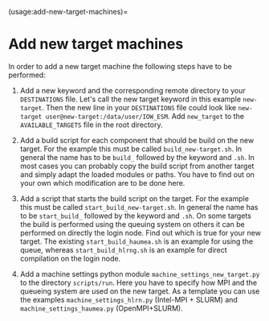 (usage:add-new-target-machines)=
# Add new target machines

In order to add a new target machine the following steps have to be performed:

1. Add a new keyword and the corresponding remote directory to your `DESTINATIONS` file.
Let's call the new target keyword in this example `new-target`.
Then the new line in your `DESTINATIONS` file could look like `new-target user@new-target:/data/user/IOW_ESM`.
Add `new_target` to the `AVAILABLE_TARGETS` file in the root directory.

2. Add a build script for each component that should be build on the new target. 
For the example this must be called `build_new-target.sh`.
In general the name has to be `build_` followed by the keyword and `.sh`.
In most cases you can probably copy the build script from another target and simply adapt the loaded modules or paths.
You have to find out on your own which modification are to be done here.

3. Add a script that starts the build script on the target. 
For the example this must be called `start_build_new-target.sh`.
In general the name has to be `start_build_` followed by the keyword and `.sh`.
On some targets the build is performed using the queuing system on others it can be performed on directly the login node.
Find out which is true for your new target.
The existing `start_build_haumea.sh` is an example for using the queue, whereas `start_build_hlrng.sh` is an example for direct compilation on the login node.

4. Add a machine settings python module `machine_settings_new_target.py` to the directory `scripts/run`.
Here you have to specify how MPI and the queueing system are used on the new target.
As a template you can use the examples `machine_settings_hlrn.py` (Intel-MPI + SLURM) and `machine_settings_haumea.py` (OpenMPI+SLURM).